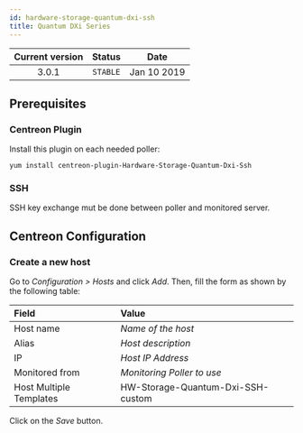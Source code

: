 ```yaml
---
id: hardware-storage-quantum-dxi-ssh
title: Quantum DXi Series
---
```


| Current version | Status | Date |
| :-: | :-: | :-: |
| 3.0.1 | `STABLE` | Jan 10 2019 |

## Prerequisites

### Centreon Plugin

Install this plugin on each needed poller:

``` shell
yum install centreon-plugin-Hardware-Storage-Quantum-Dxi-Ssh
```

### SSH

SSH key exchange mut be done between poller and monitored server.

## Centreon Configuration

### Create a new host

Go to *Configuration \> Hosts* and click *Add*. Then, fill the form as shown by the following table:

| Field                   | Value                             |
| :---------------------- | :-------------------------------- |
| Host name               | *Name of the host*                |
| Alias                   | *Host description*                |
| IP                      | *Host IP Address*                 |
| Monitored from          | *Monitoring Poller to use*        |
| Host Multiple Templates | HW-Storage-Quantum-Dxi-SSH-custom |

Click on the *Save* button.


